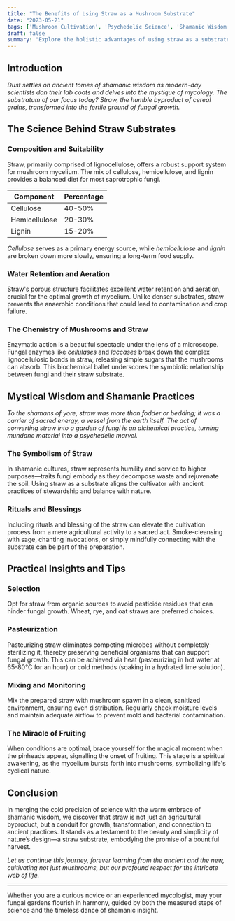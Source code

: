 ```yaml
---
title: "The Benefits of Using Straw as a Mushroom Substrate"
date: "2023-05-21"
tags: ['Mushroom Cultivation', 'Psychedelic Science', 'Shamanic Wisdom', 'Fungi', 'Agriculture', 'Sustainable Living', 'Permaculture', 'Holistic Health', 'Organic Farming']
draft: false
summary: "Explore the holistic advantages of using straw as a substrate for mushroom cultivation, blending modern science with shamanic insights to reveal the secrets of this ancient practice."
---
```


## Introduction

*Dust settles on ancient tomes of shamanic wisdom as modern-day scientists don their lab coats and delves into the mystique of mycology. The substratum of our focus today? Straw, the humble byproduct of cereal grains, transformed into the fertile ground of fungal growth.*

## The Science Behind Straw Substrates

### Composition and Suitability

Straw, primarily comprised of lignocellulose, offers a robust support system for mushroom mycelium. The mix of cellulose, hemicellulose, and lignin provides a balanced diet for most saprotrophic fungi.

| **Component**   | **Percentage** |
|-----------------|----------------|
| Cellulose       | 40-50%         |
| Hemicellulose   | 20-30%         |
| Lignin          | 15-20%         |

*Cellulose* serves as a primary energy source, while *hemicellulose* and *lignin* are broken down more slowly, ensuring a long-term food supply.

### Water Retention and Aeration

Straw's porous structure facilitates excellent water retention and aeration, crucial for the optimal growth of mycelium. Unlike denser substrates, straw prevents the anaerobic conditions that could lead to contamination and crop failure.

### The Chemistry of Mushrooms and Straw

Enzymatic action is a beautiful spectacle under the lens of a microscope. Fungal enzymes like *cellulases* and *laccases* break down the complex lignocellulosic bonds in straw, releasing simple sugars that the mushrooms can absorb. This biochemical ballet underscores the symbiotic relationship between fungi and their straw substrate.

## Mystical Wisdom and Shamanic Practices

*To the shamans of yore, straw was more than fodder or bedding; it was a carrier of sacred energy, a vessel from the earth itself. The act of converting straw into a garden of fungi is an alchemical practice, turning mundane material into a psychedelic marvel.*

### The Symbolism of Straw

In shamanic cultures, straw represents humility and service to higher purposes—traits fungi embody as they decompose waste and rejuvenate the soil. Using straw as a substrate aligns the cultivator with ancient practices of stewardship and balance with nature.

### Rituals and Blessings

Including rituals and blessing of the straw can elevate the cultivation process from a mere agricultural activity to a sacred act. Smoke-cleansing with sage, chanting invocations, or simply mindfully connecting with the substrate can be part of the preparation.

## Practical Insights and Tips

### Selection

Opt for straw from organic sources to avoid pesticide residues that can hinder fungal growth. Wheat, rye, and oat straws are preferred choices.

### Pasteurization

Pasteurizing straw eliminates competing microbes without completely sterilizing it, thereby preserving beneficial organisms that can support fungal growth. This can be achieved via heat (pasteurizing in hot water at 65-80°C for an hour) or cold methods (soaking in a hydrated lime solution).

### Mixing and Monitoring

Mix the prepared straw with mushroom spawn in a clean, sanitized environment, ensuring even distribution. Regularly check moisture levels and maintain adequate airflow to prevent mold and bacterial contamination.

### The Miracle of Fruiting

When conditions are optimal, brace yourself for the magical moment when the pinheads appear, signalling the onset of fruiting. This stage is a spiritual awakening, as the mycelium bursts forth into mushrooms, symbolizing life's cyclical nature.

## Conclusion

In merging the cold precision of science with the warm embrace of shamanic wisdom, we discover that straw is not just an agricultural byproduct, but a conduit for growth, transformation, and connection to ancient practices. It stands as a testament to the beauty and simplicity of nature’s design—a straw substrate, embodying the promise of a bountiful harvest.

*Let us continue this journey, forever learning from the ancient and the new, cultivating not just mushrooms, but our profound respect for the intricate web of life.*

---

Whether you are a curious novice or an experienced mycologist, may your fungal gardens flourish in harmony, guided by both the measured steps of science and the timeless dance of shamanic insight.